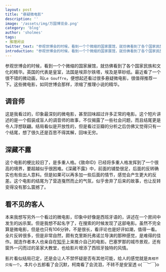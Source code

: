```yaml
---
layout: post
title: "悬疑微电影"
description: ''
image: '/assets/img/万国博览会.png'
category: 'blog'
author: 'sholmes'
tags:
- 推理闲谈
twitter_text: "参观世博会的时候，看到一个个微缩的国家展馆，就仿佛看到了各个国家民族和文化的精华。"
introduction: "参观世博会的时候，看到一个个微缩的国家展馆，就仿佛看到了各个国家民族和文化的精华。"
---
```


参观世博会的时候，看到一个个微缩的国家展馆，就仿佛看到了各个国家民族和文化的精华。英国的代表是皇室，法国是埃菲尔铁塔，埃及是草砂纸。最近看了一个很不错的微动画，叫`Le Gouffre`，便想起还看过很多悬疑微电影，很值得推荐一下。这些微电影，如同世博会那样，浓缩了推理小说的精华。

## 调音师

这是我看过的，印象最深刻的微电影，甚至回味超过许多正常的电影。这个短片讲述的是一个假装成盲人的调音师的故事，不仅揭露了一些社会问题，而且结尾更是令人浮想联翩。结局看似是开放性的，但是看过豆瓣的分析之后仿佛又觉得只有一个结尾，想了很久还是百思不得其解，回味无穷。

## 深藏不露

这个电影的梗比较旧了，是多重人格。《致命ID》已经将多重人格发挥到了一个很高的境界，要超越似乎很困难。《深藏不露》中，前面的铺垫很足，后面的反转确实也有些出人意料。但是如果可以再多加一些后面的情节，感觉会产生更大的反差。这个电影的结尾为了营造戛然而止的气氛，似乎舍弃了后来的故事，也让反转变得没有那么震撼了。

## 看不见的客人

本来我想写另外一个看过的微电影，印象中好像是西班牙语的，讲述在一个房间中发生的凶杀案。但是我想不起名字了，在搜索的时候发现了这部电影。虽然不完全算是微电影，但是也只有106分钟，不是很长，看评论也是好评如潮，值得一看。全片反转很多，但是非常自然，颇有克里斯托弗诺兰导演的那种感觉，是难得的佳作。就连作者本人也亲自在[知乎](https://www.zhihu.com/question/57431442)上来推介自己的电影。巴塞罗那的城市景观，还有窗外一闪而过的圣家大教堂，也给影片增添了西班牙独特的风情。

影片看似结局已定，还是会让人不禁怀疑是否有其他可能，给人的感觉就是`真相不只有一个`。本片小五郎看了会沉默，柯南看了会流泪，不转不是安室透
o(*￣︶￣*)o
